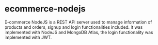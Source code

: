 # ecommerce-nodejs
E-commerce NodeJS is a REST API server used to manage information of products and orders, signup and login functionalities included. It was implemented with NodeJS and MongoDB Atlas, the login functionality was implemented with JWT. 
